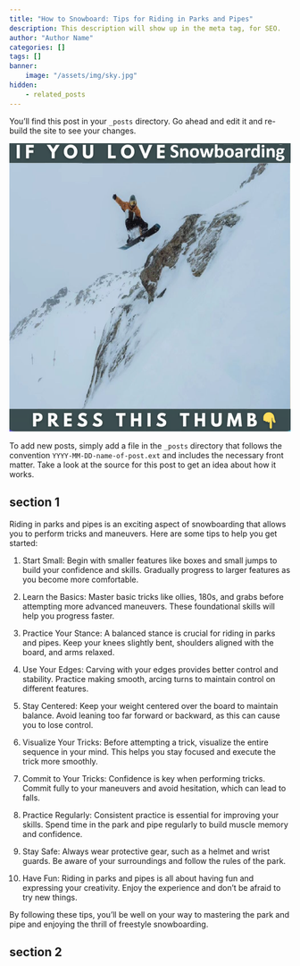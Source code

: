 ```yaml
---
title: "How to Snowboard: Tips for Riding in Parks and Pipes"
description: This description will show up in the meta tag, for SEO.
author: "Author Name"
categories: []
tags: []
banner:
    image: "/assets/img/sky.jpg"
hidden:
    - related_posts
---
```


You’ll find this post in your `_posts` directory. Go ahead and edit it and re-build the site to see your changes.

![Image here](/assets/img/snowboard-snow4.png)

To add new posts, simply add a file in the `_posts` directory that follows the convention `YYYY-MM-DD-name-of-post.ext` and includes the necessary front matter. Take a look at the source for this post to get an idea about how it works.

## section 1

Riding in parks and pipes is an exciting aspect of snowboarding that allows you to perform tricks and maneuvers. Here are some tips to help you get started:

1.	Start Small: Begin with smaller features like boxes and small jumps to build your confidence and skills. Gradually progress to larger features as you become more comfortable.

2.	Learn the Basics: Master basic tricks like ollies, 180s, and grabs before attempting more advanced maneuvers. These foundational skills will help you progress faster.

3.	Practice Your Stance: A balanced stance is crucial for riding in parks and pipes. Keep your knees slightly bent, shoulders aligned with the board, and arms relaxed.

4.	Use Your Edges: Carving with your edges provides better control and stability. Practice making smooth, arcing turns to maintain control on different features.

5.	Stay Centered: Keep your weight centered over the board to maintain balance. Avoid leaning too far forward or backward, as this can cause you to lose control.

6.	Visualize Your Tricks: Before attempting a trick, visualize the entire sequence in your mind. This helps you stay focused and execute the trick more smoothly.

7.	Commit to Your Tricks: Confidence is key when performing tricks. Commit fully to your maneuvers and avoid hesitation, which can lead to falls.

8.	Practice Regularly: Consistent practice is essential for improving your skills. Spend time in the park and pipe regularly to build muscle memory and confidence.

9.	Stay Safe: Always wear protective gear, such as a helmet and wrist guards. Be aware of your surroundings and follow the rules of the park.

10.	Have Fun: Riding in parks and pipes is all about having fun and expressing your creativity. Enjoy the experience and don’t be afraid to try new things.

By following these tips, you’ll be well on your way to mastering the park and pipe and enjoying the thrill of freestyle snowboarding.


## section 2


```
